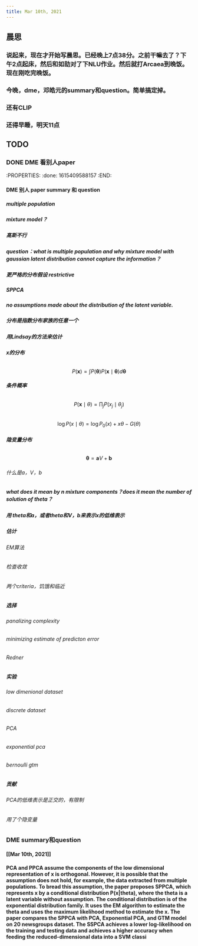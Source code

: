 ```yaml
---
title: Mar 10th, 2021
---
```


## 晨思
### 说起来，现在才开始写晨思。已经晚上7点38分。之前干嘛去了？下午2点起床，然后和如劼对了下NLU作业。然后就打Arcaea到晚饭。现在刚吃完晚饭。
### 今晚，dme，邓皓元的summary和question。简单搞定掉。
### 还有CLIP
### 还得早睡，明天11点
## TODO
### DONE DME 看别人paper
:PROPERTIES:
:done: 1615409588157
:END:
#### DME 别人 paper summary 和 question
##### multiple population
##### mixture model？
##### 高斯不行
##### question：what is multiple population and why mixture model with gaussian latent distribution cannot capture the information？
##### 更严格的分布假设 restrictive
##### SPPCA
##### no assumptions made about the distribution of the latent variable.
##### 分布是指数分布家族的任意一个
##### 用Lindsay的方法来估计
##### x的分布
######
$$
P(\mathbf{x})=\int P(\boldsymbol{\theta}) P(\mathbf{x} \mid \boldsymbol{\theta}) d \boldsymbol{\theta}
$$
##### 条件概率
######
$$
P(\mathbf{x} \mid \theta)=\prod_{j} P\left(x_{j} \mid \theta_{j}\right)
$$
######
$$
\log P(x \mid \theta)=\log P_{0}(x)+x \theta-G(\theta)
$$
##### 隐变量分布
######
$$
\boldsymbol{\theta}=\mathbf{a} V+\mathbf{b}
$$
###### 什么是a，V，b
##### what does it mean by n mixture components？does it mean the number of solution of theta？
##### 用 theta和a，或者theta和V，b来表示x的低维表示
##### 估计
###### EM算法
###### 检查收敛
###### 两个criteria，饥饿和临近
##### 选择
###### panalizing complexity
###### minimizing estimate of predicton error
###### Redner
##### 实验
###### low dimenional dataset
###### discrete dataset
###### PCA
###### exponential pca
###### bernoulli gtm
##### 贡献
###### PCA的低维表示是正交的，有限制
###### 用了个隐变量
### DME summary和question
#### [[Mar 10th, 2021]]
#### PCA and PPCA assume the components of the low dimensional representation of x is orthogonal. However, it is possible that the assumption does not hold, for example, the data extracted from multiple populations. To bread this assumption, the paper proposes SPPCA, which represents x by a conditional distribution P(x|theta), where the theta is a latent variable without assumption. The conditional distribution is of the exponential distribution family. It uses the EM algorithm to estimate the theta and uses the maximum likelihood method to estimate the x. The paper compares the SPPCA with PCA, Exponential PCA, and GTM model on 20 newsgroups dataset. The SSPCA achieves a lower log-likelihood on the training and testing data and achieves a higher accuracy when feeding the reduced-dimensional data into a SVM classi
